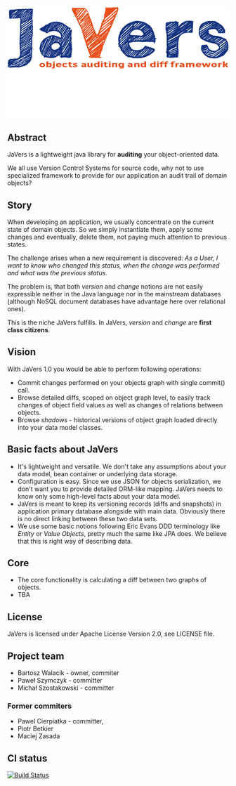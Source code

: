 ﻿
![JVlogo.png](JVlogo2.png)

## Abstract
JaVers is a lightweight java library for **auditing** your object-oriented data.

We all use Version Control Systems for source code,
why not to use specialized framework to provide for our application an audit trail of domain objects?

## Story

When developing an application, we usually concentrate on the current state of domain objects.
So we simply instantiate them, apply some changes and eventually, delete them, not paying much attention to previous states.

The challenge arises when a new requirement is discovered:
*As a User, I want to know who changed this status, when the change was performed and what was the previous status.*

The problem is, that both *version* and *change* notions are not easily expressible neither in the
Java language nor in the mainstream databases (although NoSQL document databases have advantage here over relational ones).

This is the niche JaVers fulfills. In JaVers, *version* and *change* are **first class citizens**.

## Vision
  With JaVers 1.0 you would be able to perform following operations:

* Commit changes performed on your objects graph with single commit() call.
* Browse detailed diffs, scoped on object graph level,
  to easily track changes of object field values as well as changes of relations between objects.
* Browse *shadows* - historical versions of object graph loaded directly into your data model classes.

## Basic facts about JaVers
* It's lightweight and versatile. We don't take any assumptions about your data model, bean container or
  underlying data storage.
* Configuration is easy. Since we use JSON for objects serialization, we don't want you to
  provide detailed ORM-like mapping.
  JaVers needs to know only some high-level facts about your data model.
* JaVers is meant to keep its versioning records (diffs and snapshots) in
  application primary database alongside with main data.
  Obviously there is no direct linking between these two data sets.
* We use some basic notions following Eric Evans DDD terminology like *Entity* or *Value Objects*,
  pretty much the same like JPA does. We believe that this is right way of describing data.

## Core
* The core functionality is calculating a diff between two graphs of objects.
* TBA

## License
JaVers is licensed under Apache License Version 2.0, see LICENSE file.

## Project team
* Bartosz Walacik - owner, commiter
* Paweł Szymczyk - committer
* Michał Szostakowski - committer

### Former commiters
* Pawel Cierpiatka - committer,
* Piotr Betkier
* Maciej Zasada

## CI status
[![Build Status](https://travis-ci.org/javers/javers.png?branch=master)](https://travis-ci.org/javers/javers)
